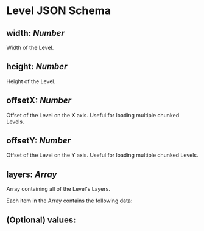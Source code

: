 # Level JSON Schema

## width: *Number*

Width of the Level.

## height: *Number*

Height of the Level.

## offsetX: *Number*

Offset of the Level on the X axis. Useful for loading multiple chunked Levels.

## offsetY: *Number*

Offset of the Level on the Y axis. Useful for loading multiple chunked Levels.

## layers: *Array*

Array containing all of the Level's Layers.

Each item in the Array contains the following data:

## (Optional) values: 
